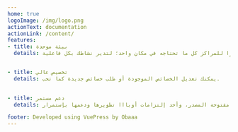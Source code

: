 ```yaml
---
home: true
logoImage: /img/logo.png
actionText: documentation
actionLink: /content/
features:
- title: بيئة موحدة
  details: يجمع لك نظام نورا للمراكز كل ما تحتاجه في مكان واحد؛ لتدير نشاطك بكل فاعلية.


- title: تخصيص عالي
  details: يمكنك تعديل الخصائص الموجودة أو طلب خصائص جديدة كما تحب.

  
- title: دعم مستمر
  details: جميع أجزاء النظام الهامة مفتوحة المصدر، وأحد إلتزامات أوبااا تطويرها ودعمها بإستمرار.

footer: Developed using VuePress by Obaaa
---
```

